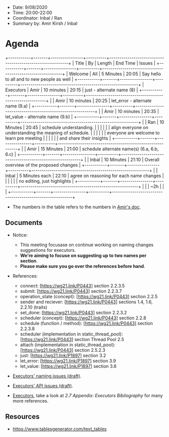 * Date: 9/08/2020
* Time: 20:00-22:00
* Coordinator: Inbal / Ran
* Summary by: Amir Kirsh / Inbal

# Agenda
+-----------+-------+----------------+----------+----------------------------------------------------------+
| Title     | By    | Length         | End Time | Issues                                                   |
+-----------+-------+----------------+----------+----------------------------------------------------------+
| Welcome   | All   | 5 Minutes      | 20:05    | Say hello to all and to new people as well               |
+-----------+-------+----------------+----------+----------------------------------------------------------+
| Executors | Amir  | 10 minutes     | 20:15    | just - alternate name (8)                                |
+-----------+-------+----------------+----------+----------------------------------------------------------+
|           | Amir  | 10 minutes     | 20:25    | let_error - alternate name (9.a)                         |
+-----------+-------+----------------+----------+----------------------------------------------------------+
|           | Amir  | 10 minutes     | 20:35    | let_value - alternate name (9.b)                         |
+-----------+-------+----------------+----------+----------------------------------------------------------+
|           | Ran   | 10 Minutes     | 20:45    | schedule understanding.                                  |
|           |       |                |          | align everyone on understanding the meaning of schedule. |
|           |       |                |          | everyone are welcome to learn pre meeting                |
|           |       |                |          | and share their insights                                 |
+-----------+-------+----------------+----------+----------------------------------------------------------+
|           | Amir  | 15 Minutes     | 21:00    | schedule alternate name(s) (6.a, 6.b, 6.c)               |
+-----------+-------+----------------+----------+----------------------------------------------------------+
|           | Inbal | 10 Minutes     | 21:10    | Overall overview of the proposed changes                 |
+-----------+-------+----------------+----------+----------------------------------------------------------+
|           | Inbal | 5 Minutes each | 22:10    | agree on reasoning for each name changes                 |
|           |       |                |          | no editing, just highlights                              |
+-----------+-------+----------------+----------+----------------------------------------------------------+
|           |       | ~2h            |          |                                                          |
+-----------+-------+----------------+----------+----------------------------------------------------------+

* The numbers in the table refers to the numbers in [Amir's doc](https://docs.google.com/document/d/1AXgg3-sMhYFNv0UJ95K1XQiNBbk9wQ16t6lY5YVidtQ/edit?usp=sharing).

## Documents

* Notice: 
  * This meeting focusase on continue working on naming changes suggestions for executors.
  * **We're aiming to focuse on suggesting up to two names per section**. 
  * **Please make sure you go over the references before hand**.

* References:
  * connect: [https://wg21.link/P0443] section 2.2.3.5
  * submit: [https://wg21.link/P0443] section 2.2.3.7
  * operation_state (concept): [https://wg21.link/P0443] section 2.2.5
  * sender and reciever: [https://wg21.link/P0443] sections 1.4, 1.6, 2.2.10 (traits)
  * set_done: [https://wg21.link/P0443] section 2.2.3.2
  * scheduler (concept): [https://wg21.link/P0443] section 2.2.8
  * schedule (function / method): [https://wg21.link/P0443] section 2.2.3.8
  * scheduler (implementation in static_thread_pool): [https://wg21.link/P0443] section Thread Pool 2.5
  * attach (implementation in static_thread_pool): [https://wg21.link/P0443] section 2.5.2.3
  * just: [https://wg21.link/P1897] section 3.2
  * let_error: [https://wg21.link/P1897] section 3.9
  * let_value: [https://wg21.link/P1897] section 3.8
  
  
* [Executors' naming issues (draft)](https://docs.google.com/document/d/1AXgg3-sMhYFNv0UJ95K1XQiNBbk9wQ16t6lY5YVidtQ/edit?usp=sharing).
* [Executors' API issues (draft)](https://docs.google.com/document/d/1qL6PdH-O_T0KgqtKp6sQxqrGbD3DFs3w842jdQA6Qhg/edit?usp=sharing).
* [Executors](wg21.link/p0443), take a look at _2.7 Appendix: Executors Bibilography_ for many more references.

## Resources
* https://www.tablesgenerator.com/text_tables

